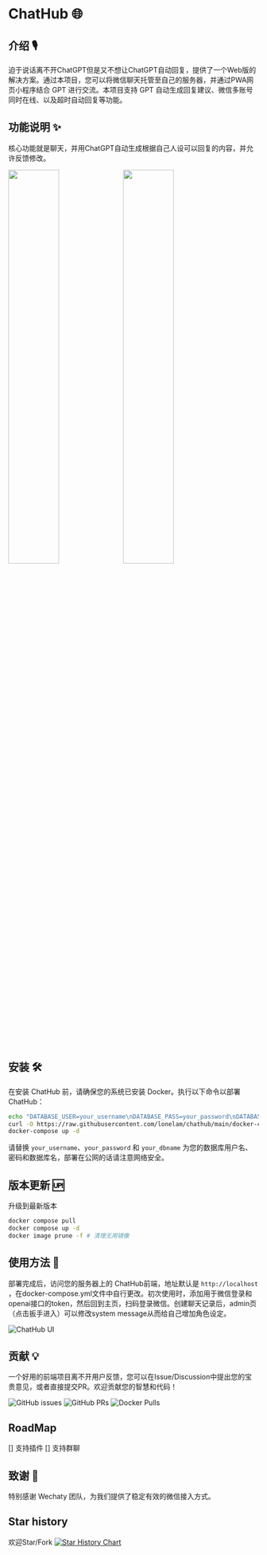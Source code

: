# ChatHub 🌐

## 介绍 🎙️

迫于说话离不开ChatGPT但是又不想让ChatGPT自动回复，提供了一个Web版的解决方案。通过本项目，您可以将微信聊天托管至自己的服务器，并通过PWA网页小程序结合 GPT 进行交流。本项目支持 GPT 自动生成回复建议、微信多账号同时在线、以及超时自动回复等功能。

## 功能说明 ✨

核心功能就是聊天，并用ChatGPT自动生成根据自己人设可以回复的内容，并允许反馈修改。

<img src="https://github.com/lonelam/chathub/assets/16681599/cffbe25c-a114-4312-b008-a746203c8f01" width="45%" /> <img src="https://github.com/lonelam/chathub/assets/16681599/d42e8a74-e19b-4c3d-9342-30d06161c98b" width="45%" />

## 安装 🛠️

在安装 ChatHub 前，请确保您的系统已安装 Docker。执行以下命令以部署 ChatHub：

```bash
echo "DATABASE_USER=your_username\nDATABASE_PASS=your_password\nDATABASE_NAME=your_dbname" > .env
curl -O https://raw.githubusercontent.com/lonelam/chathub/main/docker-compose.yml
docker-compose up -d
```

请替换 `your_username`、`your_password` 和 `your_dbname` 为您的数据库用户名、密码和数据库名，部署在公网的话请注意网络安全。

## 版本更新 🆙

升级到最新版本

```bash
docker compose pull
docker compose up -d
docker image prune -f # 清理无用镜像
```

## 使用方法 📖

部署完成后，访问您的服务器上的 ChatHub前端，地址默认是 `http://localhost` ，在docker-compose.yml文件中自行更改。初次使用时，添加用于微信登录和openai接口的token，然后回到主页，扫码登录微信。创建聊天记录后，admin页（点击扳手进入）可以修改system message从而给自己增加角色设定。

![ChatHub UI](https://github.com/lonelam/chathub/assets/16681599/b8178619-b13e-4216-a4ef-dcb53398caa1)

## 贡献 💡

一个好用的前端项目离不开用户反馈，您可以在Issue/Discussion中提出您的宝贵意见，或者直接提交PR。欢迎贡献您的智慧和代码！

![GitHub issues](https://img.shields.io/github/issues/lonelam/chathub)
![GitHub PRs](https://img.shields.io/github/issues-pr/lonelam/chathub)
![Docker Pulls](https://img.shields.io/docker/pulls/lonelam/chathub)

## RoadMap
[] 支持插件
[] 支持群聊

## 致谢 🙌

特别感谢 Wechaty 团队，为我们提供了稳定有效的微信接入方式。

## Star history

欢迎Star/Fork
[![Star History Chart](https://api.star-history.com/svg?repos=lonelam/chathub&type=Date)](https://star-history.com/#lonelam/chathub&Date)
